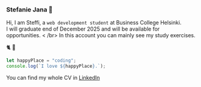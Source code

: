 ### Stefanie Jana :wave:

Hi, I am Steffi, a `web development student` at Business College Helsinki. \
I will graduate end of December 2025 and will be available for opportunities. <  /br>
In this account you can mainly see my study exercises.

:cat2: :unicorn:

```js
let happyPlace = "coding";
console.log(`I love ${happyPlace}.`);
```

You can find my whole CV in [LinkedIn](linkedin.com/in/stefanie-jana-a0b094a8)

<!--
**stabjana/stabjana** is a ✨ _special_ ✨ repository because its `README.md` (this file) appears on your GitHub profile.

Here are some ideas to get you started:

- 🔭 I’m currently working on ...
- 🌱 I’m currently learning ...
- 👯 I’m looking to collaborate on ...
- 🤔 I’m looking for help with ...
- 💬 Ask me about ...
- 📫 How to reach me: ...
- 😄 Pronouns: ...
- ⚡ Fun fact: ...
-->
